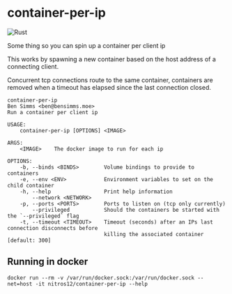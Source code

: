 # container-per-ip

![Rust](https://github.com/nitros12/container-per-ip/workflows/Rust/badge.svg)

Some thing so you can spin up a container per client ip

This works by spawning a new container based on the host address of a connecting
client.

Concurrent tcp connections route to the same container, containers are removed
when a timeout has elapsed since the last connection closed.

```
container-per-ip 
Ben Simms <ben@bensimms.moe>
Run a container per client ip

USAGE:
    container-per-ip [OPTIONS] <IMAGE>

ARGS:
    <IMAGE>    The docker image to run for each ip

OPTIONS:
    -b, --binds <BINDS>        Volume bindings to provide to containers
    -e, --env <ENV>            Environment variables to set on the child container
    -h, --help                 Print help information
        --network <NETWORK>    
    -p, --ports <PORTS>        Ports to listen on (tcp only currently)
        --privileged           Should the containers be started with the `--privileged` flag
    -t, --timeout <TIMEOUT>    Timeout (seconds) after an IPs last connection disconnects before
                               killing the associated container [default: 300]
```

## Running in docker

```
docker run --rm -v /var/run/docker.sock:/var/run/docker.sock --net=host -it nitros12/container-per-ip --help
```
